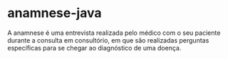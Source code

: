 # anamnese-java
A anamnese é uma entrevista realizada pelo médico com o seu paciente durante a consulta em consultório, em que são realizadas perguntas específicas para se chegar ao diagnóstico de uma doença.
